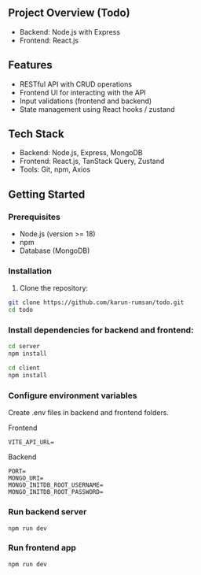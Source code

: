 ## Project Overview (Todo)

- Backend: Node.js with Express
- Frontend: React.js

## Features

- RESTful API with CRUD operations
- Frontend UI for interacting with the API
- Input validations (frontend and backend)
- State management using React hooks / zustand

## Tech Stack

- Backend: Node.js, Express, MongoDB
- Frontend: React.js, TanStack Query, Zustand
- Tools: Git, npm, Axios

## Getting Started

### Prerequisites

- Node.js (version >= 18)
- npm
- Database (MongoDB)

### Installation

1. Clone the repository:

```bash
git clone https://github.com/karun-rumsan/todo.git
cd todo

```

### Install dependencies for backend and frontend:

```bash
cd server
npm install
```
```bash
cd client
npm install
```
### Configure environment variables

Create .env files in backend and frontend folders.

Frontend
```
VITE_API_URL= 
```
Backend
```
PORT=
MONGO_URI=
MONGO_INITDB_ROOT_USERNAME=
MONGO_INITDB_ROOT_PASSWORD=
```
### Run backend server
```
npm run dev
```
### Run frontend app
```
npm run dev
```

